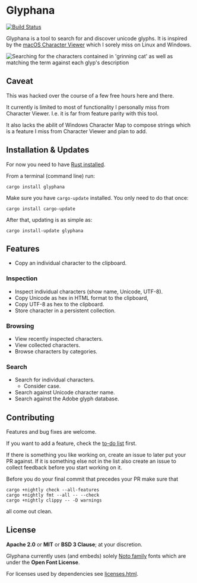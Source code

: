 # Glyphana

[![Build Status](https://github.com/virtualritz/glyphana/workflows/CI/badge.svg)](https://github.com/virtualritz/glyphana/actions?workflow=CI)

Glyphana is a tool to search for and discover unicode glyphs. It is inspired by
the [macOS Character Viewer](https://support.apple.com/guide/mac-help/use-emoji-and-symbols-on-mac-mchlp1560/mac)
which I sorely miss on Linux and Windows.

![Searching for the characters contained in 'grinning cat' as well as matching
the term against each glyp's description](screenshot.png)

## Caveat

This was hacked over the course of a few free hours here and there.

It currently is limited to most of functionality I personally miss from Character Viewer.
I.e. it is far from feature parity with this tool.

It also lacks the abilit of Windows Character Map to compose strings which is a
feature I miss from Character Viewer and plan to add.

## Installation & Updates

For now you need to have [Rust installed](https://www.rust-lang.org/tools/install).

From a terminal (command line) run:

```
cargo install glyphana
```

Make sure you have `cargo-update` installed.
You only need to do that once:

```
cargo install cargo-update
```

After that, updating is as simple as:

```
cargo install-update glyphana
```

## Features

* Copy an individual character to the clipboard.

### Inspection

* Inspect individual characters (show name, Unicode, UTF-8).
* Copy Unicode as hex in HTML format to the clipboard,
* Copy UTF-8 as hex to the clipboard.
* Store character in a persistent collection.

### Browsing

* View recently inspected characters.
* View collected characters.
* Browse characters by categories.

### Search

* Search for individual characters.
  * Consider case.
* Search against Unicode character name.
* Search against the Adobe glyph database.


## Contributing

Features and bug fixes are welcome.

If you want to add a feature, check the [to-do list](TODO.md) first.

If there is something you like working
on, create an issue to later put your PR against. If it is something else not
in the list also create an issue to collect feedback before you start working
on it.

Before you do  your final commit that precedes your PR make sure that

```
cargo +nightly check --all-features
cargo +nightly fmt --all -- --check
cargo +nightly clippy -- -D warnings
```

all come out clean.

## License

**Apache 2.0** or **MIT** or **BSD 3 Clause**; at your discretion.

Glyphana currently uses (and embeds) solely [Noto family](https://fonts.google.com/noto)
fonts which are under the **Open Font License**.

For licenses used by dependencies see [licenses.html](licenses.html).
